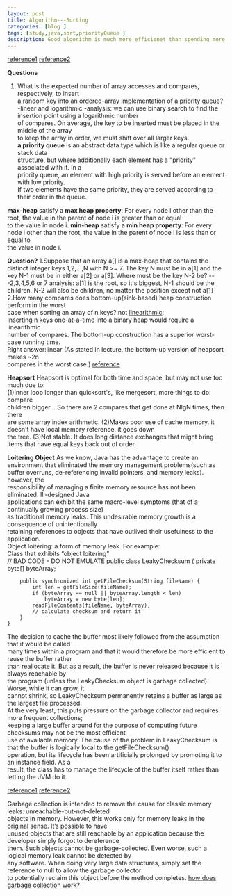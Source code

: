 ```yaml
---
layout: post
title: Algorithm---Sorting
categories: [blog ]
tags: [study,java,sort,priorityQueue ]
description: Good algorithm is much more efficienet than spending more money and time
---  
```


[reference1](http://www.cs.dartmouth.edu/~gevorg/cs10/notes.php?num=14 "reference1")
[reference2](http://algs4.cs.princeton.edu/24pq/)

**Questions**
1. What is the expected number of array accesses and compares, respectively, to insert  
a random key into an ordered-array implementation of a priority queue?  
-linear and logarithmic 
-analysis: we can use binary search to find the insertion point using a logarithmic number   
of compares. On average, the key to be inserted must be placed in the middle of the array   
to keep the array in order, we must shift over all larger keys.  
**a priority queue** is an abstract data type which is like a regular queue or stack data   
structure, but where additionally each element has a "priority" associated with it. In a  
priority queue, an element with high priority is served before an element with low priority.  
If two elements have the same priority, they are served according to their order in the queue.  

**max-heap** satisfy a **max heap property**:
For every node i other than the root, the value in the parent of node i is greater than or equal  
to the value in node i.
**min-heap** satisfy a **min heap property**:
For every node i other than the root, the value in the parent of node i is less than or equal to  
the value in node i.

**Question?**
1.Suppose that an array a[] is a max-heap that contains the distinct integer keys 1,2,...,N with
N >= 7. The key N must be in a[1] and the key N-1 must be in either a[2] or a[3]. Where must be
the key N-2 be?
---2,3,4,5,6 or 7
analysis: a[1] is the root, so it's biggest, N-1 should be the children, N-2 will also be children,
no matter the position except not a[1]  
2.How many compares does bottom-up(sink-based) heap construction perform in the worst  
case when sorting an array of n keys?
not [linearithmic](https://en.wikipedia.org/wiki/Time_complexity#Linearithmic_time):  
Inserting n keys one-at-a-time into a binary heap would require a linearithmic  
number of compares. The bottom-up construction has a superior worst-case running time.  
Right answer:linear (As stated in lecture, the bottom-up version of heapsort makes ~2n  
compares in the worst case.)  [reference](http://algs4.cs.princeton.edu/24pq/index.php#Ex2.4.20)

**Heapsort**
Heapsort is optimal for both time and space, but may not use too much due to:     
(1)Inner loop longer than quicksort's, like mergesort, more things to do: compare  
children bigger... So there are 2 compares that get done at NlgN times, then there   
are some array index arithmetic.
(2)Makes poor use of cache memory. it doesn't have local memory reference, it goes down  
the tree.
(3)Not stable. It does long distance exchanges that might bring items that have equal keys
back out of order.

**Loitering Object**
As we know, Java has the advantage to create an environment that eliminated the memory management
problems(such as buffer overruns, de-referencing invalid pointers, and memory leaks). however, the  
responsibility of managing a finite memory resource has not been eliminated. Ill-designed Java  
applications can exhibit the same macro-level symptoms (that of a continually growing process size)  
as traditional memory leaks. This undesirable memory growth is a consequence of unintentionally  
retaining references to objects that have outlived their usefulness to the application.    
Object loitering: a form of memory leak. 
For example:    
Class that exhibits “object loitering”   
    // BAD CODE - DO NOT EMULATE
    public class LeakyChecksum {
        private byte[] byteArray;
        
        public synchronized int getFileChecksum(String fileName) {
            int len = getFileSize(fileName);
            if (byteArray == null || byteArray.length < len)
                byteArray = new byte[len];
            readFileContents(fileName, byteArray);
            // calculate checksum and return it
        }
    }
The decision to cache the buffer most likely followed from the assumption that it would be called  
many times within a program and that it would therefore be more efficient to reuse the buffer rather  
than reallocate it. But as a result, the buffer is never released because it is always reachable by  
the program (unless the LeakyChecksum object is garbage collected). Worse, while it can grow, it   
cannot shrink, so LeakyChecksum permanently retains a buffer as large as the largest file processed.  
At the very least, this puts pressure on the garbage collector and requires more frequent collections;  
keeping a large buffer around for the purpose of computing future checksums may not be the most efficient  
use of available memory.
The cause of the problem in LeakyChecksum is that the buffer is logically local to the getFileChecksum()  
operation, but its lifecycle has been artificially prolonged by promoting it to an instance field. As a   
result, the class has to manage the lifecycle of the buffer itself rather than letting the JVM do it.

[reference1](http://www.ibm.com/developerworks/library/j-jtp01246/ "reference1")
[reference2](https://adtmag.com/articles/2001/02/05/loitering-objects-and-java-framework-design.aspx)

Garbage collection is intended to remove the cause for classic memory leaks: unreachable-but-not-deleted   
objects in memory. However, this works only for memory leaks in the original sense. It’s possible to have  
unused objects that are still reachable by an application because the developer simply forgot to dereference  
them. Such objects cannot be garbage-collected. Even worse, such a logical memory leak cannot be detected by  
any software.
When doing very large data structures, simply set the reference to null to allow the garbage collector  
to potentially reclaim this object before the method completes.
[how does garbage collection work?](https://www.dynatrace.com/resources/ebooks/javabook/how-garbage-collection-works/)
